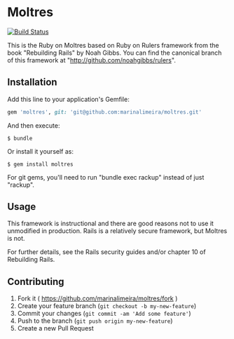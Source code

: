 # Moltres
[![Build Status](https://snap-ci.com/marinalimeira/moltres/branch/master/build_image)](https://snap-ci.com/marinalimeira/moltres/branch/master)

This is the Ruby on Moltres based on Ruby on Rulers framework from the book "Rebuilding Rails" by Noah Gibbs. You can find the canonical branch of this framework at "http://github.com/noahgibbs/rulers".

## Installation

Add this line to your application's Gemfile:

```ruby
gem 'moltres', git: 'git@github.com:marinalimeira/moltres.git'
```

And then execute:

    $ bundle

Or install it yourself as:

    $ gem install moltres

For git gems, you'll need to run "bundle exec rackup" instead of just "rackup".

## Usage

This framework is instructional and there are good reasons not to use it unmodified in production. Rails is a relatively secure framework, but Moltres is not.

For further details, see the Rails security guides and/or chapter 10 of Rebuilding Rails.

## Contributing

1. Fork it ( https://github.com/marinalimeira/moltres/fork )
2. Create your feature branch (`git checkout -b my-new-feature`)
3. Commit your changes (`git commit -am 'Add some feature'`)
4. Push to the branch (`git push origin my-new-feature`)
5. Create a new Pull Request
